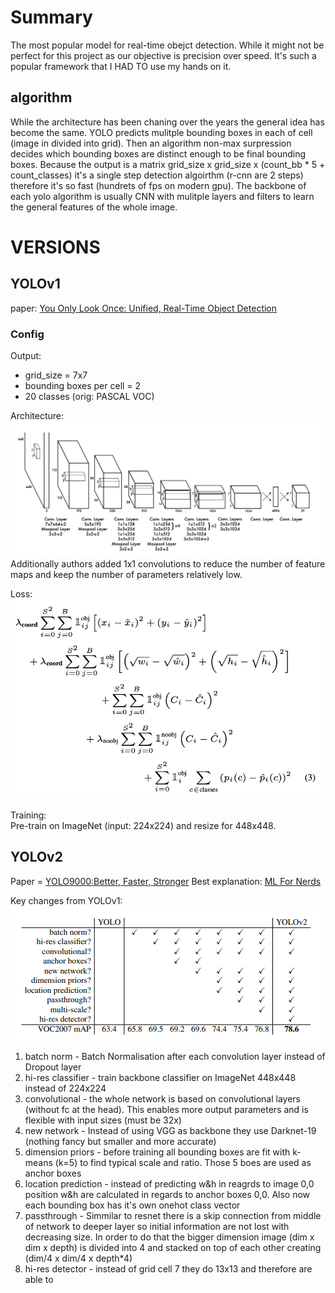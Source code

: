 # Summary
The most popular model for real-time obejct detection. While it might not be perfect for this project as our objective is precision over speed. It's such a popular framework that I HAD TO use my hands on it.  

## algorithm

While the architecture has been chaning over the years the general idea has become the same. YOLO predicts mulitple bounding boxes in each of cell (image in divided into grid). Then an algorithm non-max surpression decides which bounding boxes are distinct enough to be final bounding boxes. Because the output is a matrix grid_size x grid_size x (count_bb * 5 + count_classes) it's a single step detection algoirthm (r-cnn are 2 steps) therefore it's so fast (hundrets of fps on modern gpu). The backbone of each yolo algorithm is usually CNN with mulitple layers and filters to learn the general features of the whole image.

# VERSIONS
## YOLOv1
paper: [You Only Look Once: Unified, Real-Time Object Detection](https://arxiv.org/abs/1506.02640) 

### Config
Output:
- grid_size = 7x7
- bounding boxes per cell = 2 
- 20 classes (orig: PASCAL VOC)

Architecture:  
![alt text](resources/yolov1-arch1.png "Arch")  
Additionally authors added 1x1 convolutions to reduce the number of feature maps and keep the number of parameters relatively low.

Loss:
![alt text](resources/yolov1-loss1.png "Arch")  


Training:  
Pre-train on ImageNet (input: 224x224) and resize for 448x448.


## YOLOv2
Paper = [YOLO9000:Better, Faster, Stronger](https://arxiv.org/pdf/1612.08242.pdf)
Best explanation: [ML For Nerds](https://youtu.be/PYpn1GSwWnc?si=KNbSMY83vhjo154b)

Key changes from YOLOv1:  
![alt text](resources/yolov2-newfeatures.png "Arch")  

1. batch norm - Batch Normalisation after each convolution layer instead of Dropout layer
2. hi-res classifier - train backbone classifier on ImageNet 448x448 instead of 224x224
3. convolutional - the whole network is based on convolutional layers (without fc at the head). This enables more output parameters and is flexible with input sizes (must be 32x)
4. new network - Instead of using VGG as backbone they use Darknet-19 (nothing fancy but smaller and more accurate)
5. dimension priors - before training all bounding boxes are fit with k-means (k=5) to find typical scale and ratio. Those 5 boes are used as anchor boxes
6. location prediction - instead of predicting w&h in reagrds to image 0,0 position w&h are calculated in regards to anchor boxes 0,0. Also now each bounding box has it's own onehot class vector
7. passthrough - Simmilar to resnet there is a skip connection from middle of network to deeper layer so initial information are not lost with decreasing size. In order to do that the bigger dimension image (dim x dim x depth) is divided into 4 and stacked on top of each other creating (dim/4 x dim/4 x depth*4)
8. hi-res detector - instead of grid cell 7 they do 13x13 and therefore are able to